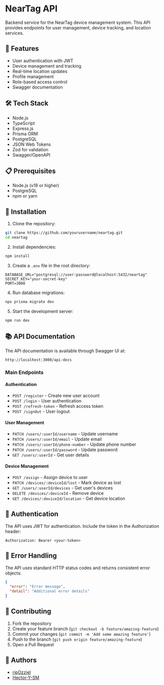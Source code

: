# NearTag API

Backend service for the NearTag device management system. This API provides endpoints for user management, device tracking, and location services.

## 🚀 Features

- User authentication with JWT
- Device management and tracking
- Real-time location updates
- Profile management
- Role-based access control
- Swagger documentation

## 🛠 Tech Stack

- Node.js
- TypeScript
- Express.js
- Prisma ORM
- PostgreSQL
- JSON Web Tokens
- Zod for validation
- Swagger/OpenAPI

## 📋 Prerequisites

- Node.js (v18 or higher)
- PostgreSQL
- npm or yarn

## 🔧 Installation

1. Clone the repository:
```bash
git clone https://github.com/yourusername/neartag.git
cd neartag
```

2. Install dependencies:
```bash
npm install
```

3. Create a `.env` file in the root directory:
```env
DATABASE_URL="postgresql://user:password@localhost:5432/neartag"
SECRET_KEY="your-secret-key"
PORT=3000
```

4. Run database migrations:
```bash
npx prisma migrate dev
```

5. Start the development server:
```bash
npm run dev
```

## 📚 API Documentation

The API documentation is available through Swagger UI at:
```
http://localhost:3000/api-docs
```

### Main Endpoints

#### Authentication
- `POST /register` - Create new user account
- `POST /login` - User authentication
- `POST /refresh-token` - Refresh access token
- `POST /signOut` - User logout

#### User Management
- `PATCH /users/:userId/username` - Update username
- `PATCH /users/:userId/email` - Update email
- `PATCH /users/:userId/phone-number` - Update phone number
- `PATCH /users/:userId/password` - Update password
- `GET /users/:userId` - Get user details

#### Device Management
- `POST /assign` - Assign device to user
- `PATCH /devices/:deviceId/lost` - Mark device as lost
- `GET /users/:userId/devices` - Get user's devices
- `DELETE /devices/:deviceId` - Remove device
- `GET /devices/:deviceId/location` - Get device location

## 🔐 Authentication

The API uses JWT for authentication. Include the token in the Authorization header:
```
Authorization: Bearer <your-token>
```


## 📝 Error Handling

The API uses standard HTTP status codes and returns consistent error objects:
```json
{
  "error": "Error message",
  "detail": "Additional error details"
}
```

## 🤝 Contributing

1. Fork the repository
2. Create your feature branch (`git checkout -b feature/amazing-feature`)
3. Commit your changes (`git commit -m 'Add some amazing feature'`)
4. Push to the branch (`git push origin feature/amazing-feature`)
5. Open a Pull Request


## 👥 Authors

- [ripOzziel](https://github.com/ripOzziel)
- [Hector-Y-SM](https://github.com/Hector-Y-SM)

